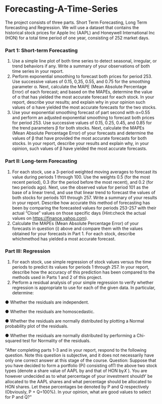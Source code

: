 # Forecasting-A-Time-Series
The project consists of three parts. Short Term Forecasting, Long Term forecasting and Regression. We will use a dataset that contains the historical stock prices for Apple Inc (AAPL) and Honeywell International Inc (HON) for a total time period of one year, consisting of 252 market days.
### Part 1: Short-term Forecasting
1. Use a simple line plot of both time series to detect seasonal, irregular, or trend behaviors if any. Write a summary of your
observations of both time series in your report.
2. Perform exponential smoothing to forecast both prices for period 253. Use successive values of 0.15, 0,35, 0.55, and 0.75 for the smoothing parameter α. Next, calculate the MAPE (Mean Absolute Percentage Error) of each forecast; and based on the MAPEs,
determine the value of α that has yielded the most accurate forecast for each stock. In your report, describe your results; and explain why in your opinion such values of α have yielded the most accurate
forecasts for the two stocks.
3. Use your exponential smoothing forecast of part second with α=0.55 and perform an adjusted exponential smoothing to forecast both prices for period 253. Use successive values of 0.15, 0.25, 0.45, and 0.85 for the trend parameters β for both stocks. Next, calculate the MAPEs (Mean Absolute Percentage Error) of your forecasts and determine the values of β that have provided the most accurate forecasts for both stocks. In your report, describe your results and explain why, in
your opinion, such values of β have yielded the most accurate forecasts.
### Part II: Long-term Forecasting
1. For each stock, use a 3-period weighted moving averages to forecast its value during periods 1 through 100. Use the weights 0.5 (for the most recent period), 0.3 (for the period before the most recent), and 0.2 (for two periods ago). Next, use the observed value for period 101 as the base of a linear trend, and use that linear trend to forecast the values of both stocks for periods 101 through 257. Write a summary of your results in your report. Describe how accurate this method of
forecasting has been by comparing the forecasted values for periods 253-257 with their actual “Close” values on those specific days (Hint:check the actual values on https://finance.yahoo.com).
2. Calculate the MAPEs (Mean Absolute Percentage Error) of your forecasts in question (i) above and compare them with the values
obtained for your forecasts in Part 1. For each stock, describe whichmethod has yielded a most accurate forecast.
### Part III: Regression
1. For each stock, use simple regression of stock values versus the time periods to predict its values for periods 1 through 257. In your report, describe how the accuracy of this prediction has been compared to the methods used in Parts 1 and 2 of this project.
2. Perform a residual analysis of your simple regression to verify whether regression is appropriate to use for each of the given data. In particular, determine:

● Whether the residuals are independent.

● Whether the residuals are homoscedastic.

● Whether the residuals are normally distributed by plotting a Normal probability plot of the residuals.

● Whether the residuals are normally distributed by performing a Chi-squared test for Normality of the residuals.

"After completing parts 1-3 and in your report, respond to the following question.
Note this question is subjective, and it does not necessarily have only one correct
answer at this stage of the course.
Question: Suppose that you have decided to form a portfolio (Pi) consisting ofΠ
the above two stock types (denote a share value of AAPL by and that of HON by𝑋
). You are however undecided as to what percentage of your investment should𝑌
be allocated to the AAPL shares and what percentage should be allocated to HON
shares. Let these percentages be denoted by P and Q respectively (Obviously, P +
Q=100%). In your opinion, what are good values to select for P and Q?"
